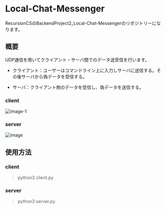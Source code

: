# Local-Chat-Messenger
RecursionCSのBackendProject2_Local-Chat-Messengerのリポジトリーになります。

## 概要
UDP通信を用いてクライアント・サーバ間でのデータ送受信を行います。

- クライアント：ユーザーはコマンドライン上に入力しサーバに送信する。その後サーバから偽データを受信する。

- サーバ：クライアント側のデータを受信し、偽データを送信する。



### client
![image-1](https://github.com/Aki158/Local-Chat-Messenger/assets/119317071/279f0804-7ce9-4feb-9490-8513249184b0)

### server
![image](https://github.com/Aki158/Local-Chat-Messenger/assets/119317071/372a7397-05d3-4693-a16a-0fd3d3102df6)

## 使用方法
### client
>python3 client.py

### server
>python3 server.py

